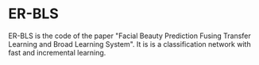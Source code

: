 # ER-BLS
ER-BLS is the code of the paper "Facial Beauty Prediction Fusing Transfer Learning and Broad Learning System". It is is a classification network with fast and incremental learning.
